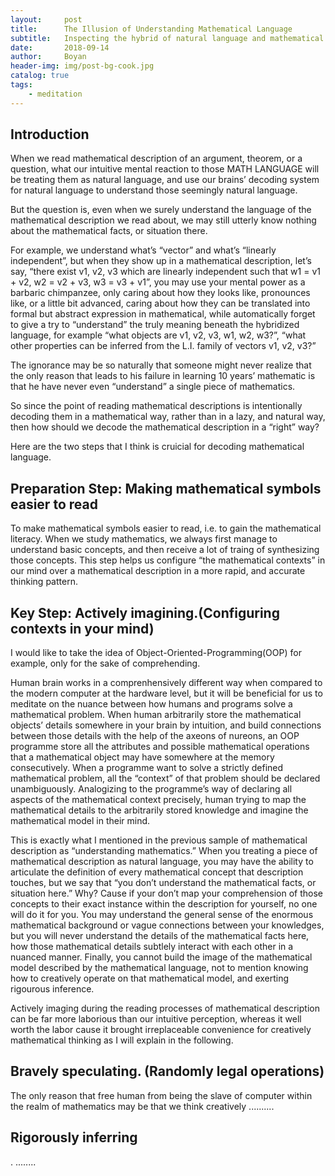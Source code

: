```yaml
---
layout:     post
title:      The Illusion of Understanding Mathematical Language
subtitle:   Inspecting the hybrid of natural language and mathematical language
date:       2018-09-14
author:     Boyan
header-img: img/post-bg-cook.jpg
catalog: true
tags:
    - meditation
---
```

## Introduction
When we read mathematical description of an argument, theorem, or a question, what our intuitive mental reaction to those MATH LANGUAGE will be treating them as natural language, and use our brains’ decoding system for natural language to understand those seemingly natural language.

But the question is, even when we surely understand the language of the mathematical description we read about, we may still utterly know nothing about the mathematical facts, or situation there.

For example, we understand what’s “vector” and what’s “linearly independent”, but when they show up in a mathematical description, let’s say, “there exist v1, v2, v3 which are linearly independent such that w1 = v1 + v2, w2 = v2 + v3, w3 = v3 + v1”, you may use your mental power as a barbaric chimpanzee, only caring about how they looks like, pronounces like, or a little bit advanced, caring about how they can be translated into formal but abstract expression in mathematical, while automatically forget to give a try to “understand” the truly meaning beneath the hybridized language, for example “what objects are v1, v2, v3, w1, w2, w3?”, “what other properties can be inferred from the L.I. family of vectors v1, v2, v3?”

The ignorance may be so naturally that someone might never realize that the only reason that leads to his failure in learning 10 years’ mathematic is that he have never even “understand” a single piece of mathematics.

So since the point of reading mathematical descriptions is intentionally decoding them in a mathematical way, rather than in a lazy, and natural way, then how should we decode the mathematical description in a “right” way?

Here are the two steps that I think is cruicial for decoding mathematical language.

## Preparation Step: Making mathematical symbols easier to read
To make mathematical symbols easier to read, i.e. to gain the mathematical literacy. When we study mathematics, we always first manage to understand basic concepts, and then receive a lot of traing of synthesizing those concepts. This step helps us configure “the mathematical contexts” in our mind over a mathematical description in a more rapid, 
and accurate thinking pattern.

## Key Step: Actively imagining.(Configuring contexts in your mind)
I would like to take the idea of Object-Oriented-Programming(OOP) for example, only for the sake of comprehending.

Human brain works in a comprenhensively different way when compared to the modern computer at the hardware level, but it will be beneficial for us to meditate on the nuance between how humans and programs solve a mathematical problem. When human arbitrarily store the mathematical objects’ details somewhere in your brain by intuition, and build connections between those details with the help of the axeons of nureons, an OOP programme store all the attributes and possible mathematical operations that a mathematical object may have somewhere at the memory consecutively. When a programme want to solve a strictly defined mathematical problem, all the “context” of that problem should be declared unambiguously. Analogizing to the programme’s way of declaring all aspects of the mathematical context precisely, human trying to map the mathematical details to the arbitrarily stored knowledge and imagine the mathematical model in their mind.

This is exactly what I mentioned in the previous sample of mathematical description as “understanding mathematics.” When you treating a piece of mathematical description as natural language, you may have the ability to articulate the definition of every mathematical concept that description touches, but we say that “you don’t understand the mathematical facts, or situation here.” Why? Cause if your don’t map your comprehension of those concepts to their exact instance within the description for yourself, no one will do it for you. You may understand the general sense of the enormous mathematical background or vague connections between your knowledges, but you will never understand the details of the mathematical facts here, how those mathematical details subtlely interact with each other in a nuanced manner. Finally, you cannot build the image of the mathematical model described by the mathematical language, not to mention knowing how to creatively operate on that mathematical model, and exerting rigourous inference.

Actively imaging during the reading processes of mathematical description can be far more laborious than our intuitive perception, whereas it well worth the labor cause it brought irreplaceable convenience for creatively mathematical thinking as I will explain 
in the following.

## Bravely speculating. (Randomly legal operations)

The only reason that free human from being the slave of computer within the realm of mathematics may be that we think creatively
..........
## Rigorously inferring
. ........